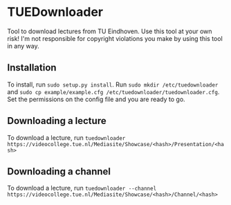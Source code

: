# TUEDownloader
Tool to download lectures from TU Eindhoven.
Use this tool at your own risk!
I'm not responsible for copyright violations you make by using this tool in any way.

## Installation
To install, run `sudo setup.py install`.
Run `sudo mkdir /etc/tuedownloader` and `sudo cp example/example.cfg /etc/tuedownloader/tuedownloader.cfg`.
Set the permissions on the config file and you are ready to go.

## Downloading a lecture
To download a lecture, run `tuedownloader https://videocollege.tue.nl/Mediasite/Showcase/<hash>/Presentation/<hash>`

## Downloading a channel
To download a lecture, run `tuedownloader --channel https://videocollege.tue.nl/Mediasite/Showcase/<hash>/Channel/<hash>`
